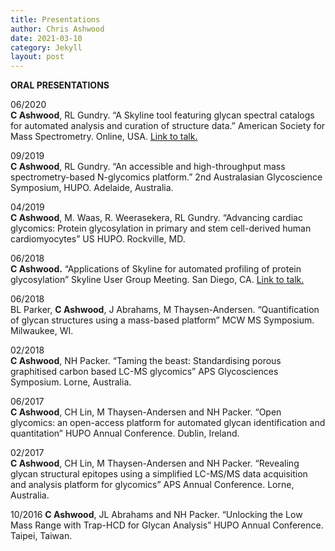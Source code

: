 ```yaml
---
title: Presentations
author: Chris Ashwood
date: 2021-03-10
category: Jekyll
layout: post
---
```


**ORAL PRESENTATIONS**    

06/2020    
**C Ashwood**, RL Gundry. “A Skyline tool featuring glycan spectral catalogs for automated analysis and curation of structure data.” American Society for Mass Spectrometry. Online, USA. [Link to talk.](https://zenodo.org/record/3888990)    

09/2019    
**C Ashwood**, RL Gundry. “An accessible and high-throughput mass spectrometry-based N-glycomics platform.” 2nd Australasian Glycoscience Symposium, HUPO. Adelaide, Australia.    

04/2019    
**C Ashwood**, M. Waas, R. Weerasekera, RL Gundry. “Advancing cardiac glycomics: Protein glycosylation in primary and stem cell-derived human cardiomyocytes” US HUPO. Rockville, MD.    

06/2018    
**C Ashwood.** “Applications of Skyline for automated profiling of protein glycosylation” Skyline User Group Meeting. San Diego, CA. [Link to talk.](https://skyline.ms/wiki/home/software/Skyline/events/2018%20User%20Group%20Meeting%20at%20ASMS/page.view?name=ashwood)    

06/2018    
BL Parker, **C Ashwood**, J Abrahams, M Thaysen-Andersen. “Quantification of glycan structures using a mass-based platform” MCW MS Symposium. Milwaukee, WI.    

02/2018    
**C Ashwood**, NH Packer. “Taming the beast: Standardising porous graphitised carbon based LC-MS glycomics” APS Glycosciences Symposium. Lorne, Australia.    

06/2017    
**C Ashwood**, CH Lin, M Thaysen-Andersen and NH Packer. “Open glycomics: an open-access platform for automated glycan identification and quantitation” HUPO Annual Conference. Dublin, Ireland.    

02/2017    
**C Ashwood**, CH Lin, M Thaysen-Andersen and NH Packer. “Revealing glycan structural epitopes using a simplified LC-MS/MS data acquisition and analysis platform for glycomics” APS Annual Conference. Lorne, Australia.    

10/2016
**C Ashwood**, JL Abrahams and NH Packer. “Unlocking the Low Mass Range with Trap-HCD for Glycan Analysis” HUPO Annual Conference. Taipei, Taiwan.    
